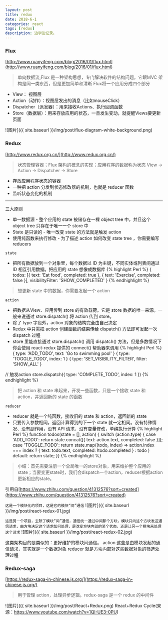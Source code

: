 ```yaml
---
layout: post
title: redux
date: 2018-6-1
categories: react
tags: [redux]
description: 边学边记录。
---
```


### Flux
[http://www.ruanyifeng.com/blog/2016/01/flux.html](http://www.ruanyifeng.com/blog/2016/01/flux.html)
> 单向数据流;Flux 是一种架构思想，专门解决软件的结构问题。它跟MVC 架构是同一类东西，但是更加简单和清晰 
 Flux将一个应用分成四个部分
- View： 视图层
- Action（动作）：视图层发出的消息（比如mouseClick）
- Dispatcher（派发器）：用来接收Actions、执行回调函数
- Store（数据层）：用来存放应用的状态，一旦发生变动，就提醒Views要更新页面

![图片]({{ site.baseurl }}/img/post/flux-diagram-white-background.png)

### Redux
[http://www.redux.org.cn/](http://www.redux.org.cn/)
> 状态管理容器；Flux 架构的概念的实现；应用程序的数据称为状态
View -> Action -> Dispatcher -> Store	

- 存放应用程序状态的容器
- 一种把 action 分发到状态修改器的机制，也就是 reducer 函数
- 监听状态变化的机制

---
三大原则

- 单一数据源 - 整个应用的 state 被储存在一棵 object tree 中，并且这个 object tree 只存在于唯一一个 store 中
- State 是只读的 - 唯一改变 state 的方法就是触发 action
- 使用纯函数来执行修改 - 为了描述 action 如何改变 state tree ，你需要编写 reducers

`state`
- 把所有数据放到一个对象里，每个数据以 ID 为主键，不同实体或列表间通过 ID 相互引用数据。把应用的 state 想像成数据库
{% highlight Perl %}
{
    todos: [{
        text: 'Eat food',
        completed: true
    }, {
        text: 'Exercise',
        completed: false
    }],
    visibilityFilter: 'SHOW_COMPLETED'
}
{% endhighlight %}

> 想更新 state 中的数据，你需要发起一个 action

`action`
- 把数据从View、应用传到 store 的有效载荷。它是 store 数据的唯一来源。一般来说通过 store.dispatch() 将 action 传到 store。
- 除了 type 字段外，action 对象的结构完全由自己决定
- Redux 中只需把 action 创建函数的结果传给 dispatch() 方法即可发起一次 dispatch 过程
- store 里能直接通过 store.dispatch() 调用 dispatch() 方法，但是多数情况下你会使用 react-redux 提供的 connect() 帮助器来调用
{% highlight Perl %}
{ type: 'ADD_TODO', text: 'Go to swimming pool' }
{ type: 'TOGGLE_TODO', index: 1 }
{ type: 'SET_VISIBILITY_FILTER', filter: 'SHOW_ALL' }

// 触发action
store.dispatch({
    type: 'COMPLETE_TODO',
    index: 1
})
{% endhighlight %}

> 把 action 和 state 串起来，开发一些函数，只是一个接收 state 和 action，并返回新的 state 的函数

`reducer`
- reducer 就是一个纯函数，接收旧的 state 和 action，返回新的 state
- 只要传入参数相同，返回计算得到的下一个 state 就一定相同。没有特殊情况、没有副作用，没有 API 请求、没有变量修改，单纯执行计算
{% highlight Perl %}
function todos(state = [], action) {
    switch (action.type) {
    case 'ADD_TODO':
        return state.concat([{ text: action.text, completed: false }]);
    case 'TOGGLE_TODO':
        return state.map((todo, index) => action.index === index ? { text: todo.text, completed: !todo.completed } : todo
    )
    default:
        return state;
}}
{% endhighlight %}

> 小结：首先需要注册一个全局唯一的store对象，用来维护整个应用的state；当要变更state时，我们会dispatch一个action，reducer根据action更新相应的state。

引用自[https://www.zhihu.com/question/41312576?sort=created](https://www.zhihu.com/question/41312576?sort=created)

`这是一个模块化的项目，这是它的模块“间”通信`
![图片]({{ site.baseurl }}/img/post/react-redux-01.jpg)

`这是另一个项目，去除了模块“间”通信，通信统一通过中间那个方块，模块只向这个方块发送通信请求，由方块决定这个请求如何处理，是改变方块内部的某个状态，还是让另一个模块来处理这个请求`
![图片]({{ site.baseurl }}/img/post/react-redux-02.jpg)

这类架构目的是类似的：更好维护的模块间通信。
action 这些是由模块发起的通信请求，其实就是一个数据对象
reducer 就是方块内部对这些数据对象的筛选处理过程

### Redux-saga
[https://redux-saga-in-chinese.js.org/](https://redux-saga-in-chinese.js.org/)
> 用于管理 action，处理异步逻辑。redux-saga 是一个 redux 的中间件

![图片]({{ site.baseurl }}/img/post/React+Redux.png)
React+Redux Cycle(来源：https://www.youtube.com/watch?v=1QI-UE3-0PU)